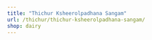 ```yaml
---
title: "Thichur Ksheerolpadhana Sangam"
url: /thichur/thichur-ksheerolpadhana-sangam/
shop: dairy
---
```

